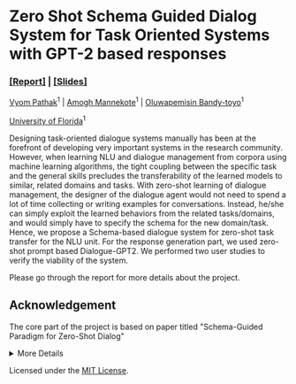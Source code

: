 # Zero Shot Schema Guided Dialog System for Task Oriented Systems with GPT-2 based responses

### [[Report]](./document/Project%20Final%20Report.pdf) | [[Slides]](./document/Zero_Shot_Bot.pdf)

[Vyom Pathak](https://www.linkedin.com/in/01-vyom/)<sup>1</sup> | [Amogh Mannekote](http://learndialogue.org/person.php?id=amannekote)<sup>1</sup> | [Oluwapemisin Bandy-toyo](https://github.com/pempem12)<sup>1</sup>

[University of Florida](https://www.cise.ufl.edu/)<sup>1</sup>

Designing task-oriented dialogue systems manually has been at the forefront of developing very important systems in the research community. However, when learning NLU and dialogue management from corpora using machine learning algorithms, the tight coupling between the specific task and the general skills precludes the transferability of the learned models to similar, related domains and tasks. With zero-shot learning of dialogue management, the designer of the dialogue agent would not need to spend a lot of time collecting or writing examples for conversations. Instead, he/she can simply exploit the learned behaviors from the related tasks/domains, and would simply have to specify the schema for the new domain/task. Hence, we propose a Schema-based dialogue system for zero-shot task transfer for the NLU unit. For the response generation part, we used zero-shot prompt based Dialogue-GPT2. We performed two user studies to verify the viability of the system.

Please go through the report for more details about the project.
## Acknowledgement
The core part of the project is based on paper titled "Schema-Guided Paradigm for Zero-Shot Dialog"
<details>
<summary>More Details</summary>

# Schema-Guided Paradigm for Zero-Shot Dialog

This is the code for _Schema-Guided Paradigm for Zero-Shot Dialog_ to be published at SIGdial 2021 (paper coming soon).

## Abstract

Developing mechanisms that flexibly adapt dialog systems to unseen tasks and domains is a major challenge in dialog research. Neural models implicitly memorize task-specific dialog policies from the training data. We posit that this implicit memorization has precluded zero-shot transfer learning. To this end, we leverage the *schema-guided paradigm*, wherein the task-specific dialog policy is explicitly provided to the model. We introduce the Schema Attention Model (SAM) and improved schema representations for the STAR corpus. SAM obtains significant improvement in zero-shot settings, with a **+22 F1** score improvement over prior work. These results validate the feasibility of zero-shot generalizability in dialog. Ablation experiments are also presented to demonstrate the efficacy of SAM.

## Instructions for Reproducing Results

### Standard Experiments

The standard experiments assess the performance of a model that is trained and evaluated on the same tasks. Uncomment lines 370 - 372 of `train.py` and run the following command to reproduce the results with SAM on

```
python3.6 train.py --data_path STAR/dialogues/ --schema_path STAR/tasks/ --token_vocab_path bert-base-uncased-vocab.txt --output_dir sam/ --task action --num_epochs 50 --train_batch_size 64 --max_seq_length 100 --schema_max_seq_length 50 --seed 43 --use_schema
```

### Zero-Shot Task Transfer Experiments

The zero-shot task transfer experiments assess the model's ability to train on N-1 tasks and evaluate on the Nth task (N = 23). Uncomment lines 382 - 401 of `train.py` and run the following command to reproduce the results with SAM on

```
python3.6 train.py --data_path STAR/dialogues/ --schema_path STAR/tasks/ --token_vocab_path bert-base-uncased-vocab.txt --output_dir sam_task_transfer/ --task action --num_epochs 10 --train_batch_size 64 --max_seq_length 100 --schema_max_seq_length 50 --seed 42 --use_schema
```

### Zero-Shot Domain Transfer Experiments

The zero-shot domain transfer experiments assess the model's ability to train on N-1 domains and evaluate on the Nth domains (N = 13). Uncomment lines 404 - 423 of `train.py` and run the following command to reproduce the results with SAM on

```
python3.6 train.py --data_path STAR/dialogues/ --schema_path STAR/tasks/ --token_vocab_path bert-base-uncased-vocab.txt --output_dir sam_domain_transfer/ --task action --num_epochs 10 --train_batch_size 64 --max_seq_length 100 --schema_max_seq_length 50 --seed 42 --use_schema
```

## Model Checkpoints

Our model checkpoints can be found at the following links:
- [Standard Experiments with SAM](https://drive.google.com/file/d/1eDbW_xR8jLa-vRzJgY5G2CZm_9l5JbhQ/view?usp=sharing)
- [Zero-Shot Task Transfer Experiments with SAM](https://drive.google.com/file/d/1YTkJ3uXhgc7RI1m499R_nYKo1PsQziJY/view?usp=sharing)
- [Zero-Shot Domain Transfer Experiments with SAM](https://drive.google.com/file/d/19r-QRx0KlzAmPrCyJvjdmtgHnav0xlPN/view?usp=sharing)

## Citations

If you use any of this code or our modified schemas (`STAR/tasks/`) please cite the following paper:

```
TBD
```

The majority of this code is adapted from the work of Mosig et al. Furthermore, the STAR data was produced by Mosig et al. As such, if you use any of the code or the STAR data, please cite the following:

```
@article{mosig2020star,
  title={STAR: A Schema-Guided Dialog Dataset for Transfer Learning},
  author={Mosig, Johannes EM and Mehri, Shikib and Kober, Thomas},
  journal={arXiv preprint arXiv:2010.11853},
  year={2020}
}
```

## Contact

If you have any questions about this code or the paper, please reach out to `amehri@cs.cmu.edu`.
</details>

Licensed under the [MIT License](LICENSE.md).